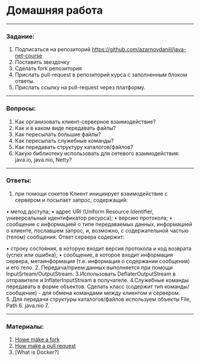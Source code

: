 # Домашняя работа

---

### Задание:

1. Подписаться на репозиторий https://github.com/azarnovdaniil/java-net-course
2. Поставить звездочку 
3. Сделать fork репозитория
4. Прислать pull-request в репозиторий курса с заполненным блоком ответы.
5. Прислать ссылку на pull-request через платформу.

---

### Вопросы:

1. Как организовать клиент-серверное взаимодействие?
2. Как и в каком виде передавать файлы?
3. Как пересылать большие файлы?
4. Как пересылать служебные команды?
5. Как передавать структуру каталогов/файлов?
6. Какую библиотеку использовать для сетевого взаимодействия: java.io, java.nio, Netty?

---

### Ответы:

1. при помощи сокетов
Клиент инициирует взаимодействие с сервером и посылает запрос, содержащий:

•  метод доступа;
•  адрес URI (Uniform Resource Identifier, универсальный идентификатор ресурса);
•  версию протокола;
•  сообщение с информацией о типе передаваемых данных, информацией о клиенте, пославшем запрос, и, возможно, с содержательной частью (телом) сообщения.
                  Ответ сервера содержит:

•  строку состояния, в которую входит версия протокола и код возврата (успех или ошибка);
•  сообщение, в которое входит информация сервера, метаинформация (т.е. информация о содержании сообщения) и его тело.
2. Передача/прием данных выполняется при помощи InputSrteam/OutputStream.
3.Использовать DeflaterOutputStream в отправителе и InflaterInputStream в получателе.
4.Служебные команды передавать в форме объектов. Сделать класс (содержит тип команды/сообщение) - для обмена 
командами между клиентом и сервером.
5..Для передачи структуры каталогов/файлов используем объекты File, Path
6. java.nio
7.

---

### Материалы:

1. [Howe make a fork](https://docs.github.com/en/github/getting-started-with-github/fork-a-repo)
2. [How make a pull request](https://docs.github.com/en/github/collaborating-with-issues-and-pull-requests/creating-a-pull-request)
3. [What is Docker?]
